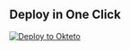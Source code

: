 ## Deploy in One Click

[![Deploy to Okteto](https://okteto.com/develop-okteto.svg)](https://cloud.okteto.com/deploy?repository=https://github.com/l1l4chy/oktetoLL)

